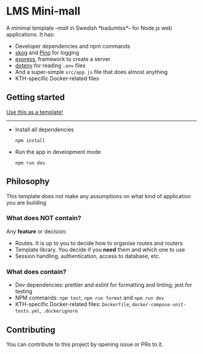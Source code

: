 # LMS Mini-mall

A minimal template –_mall_ in Swedish \*badumtss\*– for Node.js web applications. It has:

- Developer dependencies and npm commands
- [skog](https://github.com/kth/skog) and [Pino](https://github.com/pinojs/pino) for logging
- [express](http://expressjs.com/), framework to create a server
- [dotenv](https://github.com/motdotla/dotenv) for reading `.env` files
- And a super-simple `src/app.js` file that does almost anything
- KTH-specific Docker-related files

## Getting started

[Use this as a template!](https://github.com/kth/lms-minimall/generate)

---

- Install all dependencies

    ```
    npm install
    ```

- Run the app in development mode

    ```
    npm run dev
    ```

## Philosophy

This template does not make any assumptions on what kind of application you are building

### What does NOT contain?

Any **feature** or decision:

- Routes. It is up to you to decide how to organise routes and routers
- Template library. You decide if you **need** them and which one to use
- Session handling, authentication, access to database, etc.

### What does contain?

- Dev dependencies: prettier and eslint for formatting and linting; jest for testing
- NPM commands: `npm test`, `npm run format` and `npm run dev`
- KTH-specific Docker-related files: `Dockerfile`, `docker-compose-unit-tests.yml`, `.dockerignore`


## Contributing

You can contribute to this project by opening issue or PRs to it.
